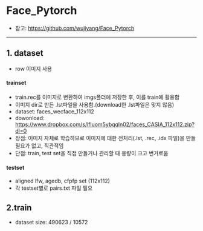 # Face_Pytorch

- 참고: https://github.com/wujiyang/Face_Pytorch

---

## 1. dataset
- row 이미지 사용
#### trainset
- train.rec를 이미지로 변환하여 imgs폴더에 저장한 후, 이를 train에 활용함
- 이미지 dir로 만든 .lst파일을 사용함.(download한 .lst파일은 맞지 않음)
- dataset: faces_wecface_112x112
- dowonload: https://www.dropbox.com/s/lfluom5ybqqln02/faces_CASIA_112x112.zip?dl=0
- 장점: 이미지 자체로 학습하므로 이미지에 대한 전처리(.lst, .rec, .idx 파일)을 만들 필요가 없고, 직관적임
- 단점: train, test set을 직접 만들거나 관리할 때 용량이 크고 번거로움

#### testset
- aligned lfw, agedb, cfpfp set (112x112)
- 각 testset별로 pairs.txt 파일 필요

## 2.train

- dataset size:  490623 / 10572